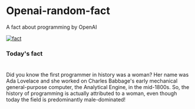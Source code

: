 
# Openai-random-fact
 A fact about programming by OpenAI

[![fact](https://github.com/MarioVidoni/openai-daily-fact/actions/workflows/main.yml/badge.svg)](https://github.com/MarioVidoni/openai-daily-fact/actions/workflows/main.yml)

### Today's fact
# 
Did you know the first programmer in history was a woman? Her name was Ada Lovelace and she worked on Charles Babbage's early mechanical general-purpose computer, the Analytical Engine, in the mid-1800s. So, the history of programming is actually attributed to a woman, even though today the field is predominantly male-dominated!